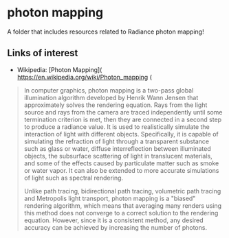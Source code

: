 # photon mapping

A folder that includes resources related to Radiance photon mapping!


## Links of interest

* Wikipedia: [Photon Mapping]( https://en.wikipedia.org/wiki/Photon_mapping (

> In computer graphics, photon mapping is a two-pass global illumination algorithm developed by Henrik Wann Jensen that approximately solves the rendering equation. Rays from the light source and rays from the camera are traced independently until some termination criterion is met, then they are connected in a second step to produce a radiance value. It is used to realistically simulate the interaction of light with different objects. Specifically, it is capable of simulating the refraction of light through a transparent substance such as glass or water, diffuse interreflection between illuminated objects, the subsurface scattering of light in translucent materials, and some of the effects caused by particulate matter such as smoke or water vapor. It can also be extended to more accurate simulations of light such as spectral rendering.
>
> Unlike path tracing, bidirectional path tracing, volumetric path tracing and Metropolis light transport, photon mapping is a "biased" rendering algorithm, which means that averaging many renders using this method does not converge to a correct solution to the rendering equation. However, since it is a consistent method, any desired accuracy can be achieved by increasing the number of photons.

